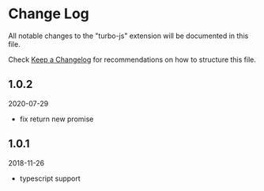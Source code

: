 # Change Log
All notable changes to the "turbo-js" extension will be documented in this file.

Check [Keep a Changelog](http://keepachangelog.com/) for recommendations on how to structure this file.

## 1.0.2
2020-07-29
- fix return new promise

## 1.0.1
2018-11-26
- typescript support